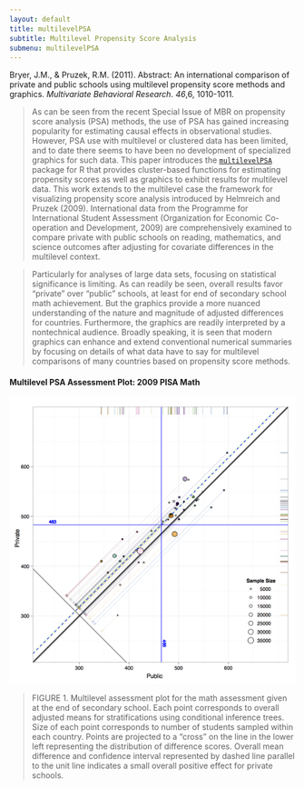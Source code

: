 ```yaml
---
layout: default
title: multilevelPSA
subtitle: Multilevel Propensity Score Analysis
submenu: multilevelPSA
---
```


Bryer, J.M., & Pruzek, R.M. (2011). Abstract: An international comparison of private and public schools using multilevel propensity score methods and graphics. *Multivariate Behavioral Research*. *46*,6, 1010-1011.

> As can be seen from the recent Special Issue of MBR on propensity score analysis (PSA) methods, the use of PSA has gained increasing popularity for estimating causal effects in observational studies. However, PSA use with multilevel or clustered data has been limited, and to date there seems to have been no development of specialized graphics for such data. This paper introduces the [`multilevelPSA`](http://jbryer.github.com/multilevelPSA) package for R that provides cluster-based functions for estimating propensity scores as well as graphics to exhibit results for multilevel data. This work extends to the multilevel case the framework for visualizing propensity score analysis introduced by Helmreich and Pruzek (2009). International data from the Programme for International Student Assessment (Organization for Economic Co-operation and Development, 2009) are comprehensively examined to compare private with public schools on reading, mathematics, and science outcomes after adjusting for covariate differences in the multilevel context.

> Particularly for analyses of large data sets, focusing on statistical significance is limiting. As can readily be seen, overall results favor “private” over “public” schools, at least for end of secondary school math achievement. But the graphics provide a more nuanced understanding of the nature and magnitude of adjusted differences for countries. Furthermore, the graphics are readily interpreted by a nontechnical audience. Broadly speaking, it is seen that modern graphics can enhance and extend conventional numerical summaries by focusing on details of what data have to say for multilevel comparisons of many countries based on propensity score methods.

#### Multilevel PSA Assessment Plot: 2009 PISA Math
![Math multilevelPSA Asssessment Plot](Math-CircPSA.png "Multilevel PSA Assessment Plot: Math")

>FIGURE 1. Multilevel assessment plot for the math assessment given at the end of secondary school. Each point corresponds to overall adjusted means for stratifications using conditional inference trees. Size of each point corresponds to number of students sampled within each country. Points are projected to a “cross” on the line in the lower left representing the distribution of difference scores. Overall mean difference and confidence interval represented by dashed line parallel to the unit line indicates a small overall positive effect for private schools.